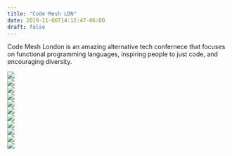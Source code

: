 ```yaml
---
title: "Code Mesh LDN"
date: 2019-11-06T14:12:47-06:00
draft: false
---
```


<link href="/styles/common.css" rel="stylesheet">

<div class="content-shadow-container center-title-container">
    <p>Code Mesh London is an amazing alternative tech confernece that focuses on functional programming languages, inspiring people to just code, and encouraging diversity.</p>
</div>

<div class="content-long-shadow-container">
    <a href="https://imagizer.imageshack.com/v2/640x480q90/924/77fclE.jpg" target="_blank">
        <img src="https://imagizer.imageshack.com/v2/640x480q90/924/77fclE.jpg"/>
    </a>
</div>

<div class="content-shadow-container">
    <a href="https://imagizer.imageshack.com/v2/640x480q90/921/K0axOQ.jpg" target="_blank">
        <img src="https://imagizer.imageshack.com/v2/640x480q90/921/K0axOQ.jpg"/>
    </a>
</div>

<div class="content-shadow-container">
    <a href="https://imagizer.imageshack.com/v2/640x480q90/924/3hOi9r.jpg" target="_blank">
        <img src="https://imagizer.imageshack.com/v2/640x480q90/924/3hOi9r.jpg"/>
    </a>
</div>

<div class="content-shadow-container">
    <a href="https://imagizer.imageshack.com/v2/640x480q90/921/UEKg5U.jpg" target="_blank">
        <img src="https://imagizer.imageshack.com/v2/640x480q90/921/UEKg5U.jpg"/>
    </a>
</div>

<div class="content-shadow-container">
    <a href="https://imagizer.imageshack.com/v2/640x480q90/924/0seFnx.jpg" target="_blank">
        <img src="https://imagizer.imageshack.com/v2/640x480q90/924/0seFnx.jpg"/>
    </a>
</div>

<div class="content-shadow-container">
    <a href="https://imagizer.imageshack.com/v2/640x480q90/923/0f62Iw.jpg" target="_blank">
        <img src="https://imagizer.imageshack.com/v2/640x480q90/923/0f62Iw.jpg"/>
    </a>
</div>

<div class="content-shadow-container">
    <a href="https://imagizer.imageshack.com/v2/640x480q90/921/oLid1e.jpg" target="_blank">
        <img src="https://imagizer.imageshack.com/v2/640x480q90/921/oLid1e.jpg"/>
    </a>
</div>

<div class="content-shadow-container">
    <a href="https://imagizer.imageshack.com/v2/640x480q90/921/NYy9u3.jpg" target="_blank">
        <img src="https://imagizer.imageshack.com/v2/640x480q90/921/NYy9u3.jpg"/>
    </a>
</div>

<div class="content-shadow-container">
    <a href="https://imagizer.imageshack.com/v2/640x480q90/922/TAsbu6.jpg" target="_blank">
        <img src="https://imagizer.imageshack.com/v2/640x480q90/922/TAsbu6.jpg"/>
    </a>
</div>

<div class="content-shadow-container">
    <a href="https://imagizer.imageshack.com/v2/640x480q90/924/QWuL40.jpg" target="_blank">
        <img src="https://imagizer.imageshack.com/v2/640x480q90/924/QWuL40.jpg"/>
    </a>
</div>

<div class="content-shadow-container">
    <a href="https://imagizer.imageshack.com/v2/640x480q90/924/5LgEkn.jpg" target="_blank">
        <img src="https://imagizer.imageshack.com/v2/640x480q90/924/5LgEkn.jpg"/>
    </a>
</div>
